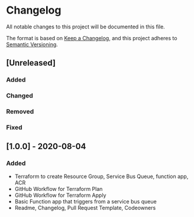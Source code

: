 # Changelog
All notable changes to this project will be documented in this file.

The format is based on [Keep a Changelog](https://keepachangelog.com/en/1.0.0/),
and this project adheres to [Semantic Versioning](https://semver.org/spec/v2.0.0.html).

## [Unreleased]
### Added
### Changed
### Removed
### Fixed

## [1.0.0] - 2020-08-04
### Added
- Terraform to create Resource Group, Service Bus Queue, function app, ACR
- GitHub Workflow for Terraform Plan
- GitHub Workflow for Terraform Apply
- Basic Function app that triggers from a service bus queue
- Readme, Changelog, Pull Request Template, Codeowners
